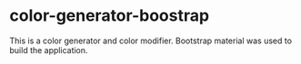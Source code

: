 # color-generator-boostrap
This is a color generator and color modifier. Bootstrap material was used to build the application.

